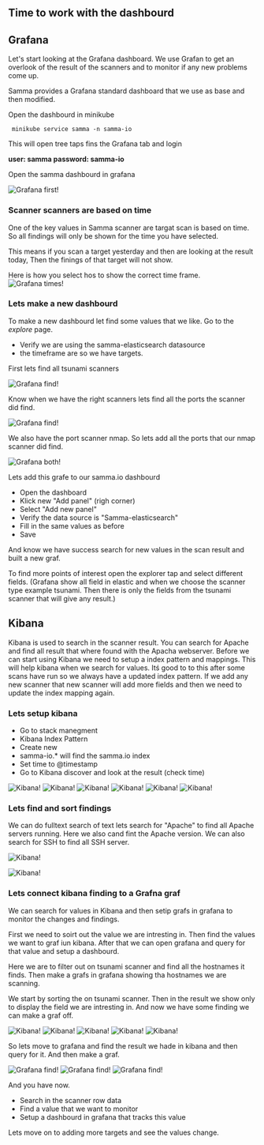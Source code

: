 ## Time to work with the dashbourd


## Grafana
Let's start looking at the Grafana dashboard. We use Grafan to get an overlook of the result of the scanners and to monitor 
if any new problems come up.

Samma provides a Grafana standard dashboard that we use as base and then modified.


Open the dashbourd in minikube


```
 minikube service samma -n samma-io
```
This will open tree taps fins the Grafana tab and login 

**user: samma password: samma-io**

Open the samma dashbourd in grafana

![Grafana first!](assets/grafana1.png)

### Scanner scanners are based on time

One of the key values in Samma scanner are targat scan is based on time.
So all findings will only be shown for the time you have selected.

This means if you scan a target yesterday and then are looking at the result today, Then the finings of that target will not show.


Here is how you select hos to show the correct time frame.
![Grafana times!](assets/grafana2.png)



### Lets make a new dashbourd
To make a new dashbourd let find some values that we like. Go to the *explore* page.
- Verify we are using the samma-elasticsearch datasource
- the timeframe are so we have targets.

First lets find all tsunami scanners

![Grafana find!](assets/grafana3.png)



Know when we have the right scanners lets find all the ports the scanner did find.

![Grafana find!](assets/grafana4.png)



We also have the port scanner nmap. So lets add all the ports that our nmap scanner did find.


![Grafana both!](assets/grafana5.png)


Lets add this grafe to our samma.io dashbourd

- Open the dashboard
- Klick new "Add panel" (righ corner)
- Select "Add new panel"
- Verify the data source is "Samma-elasticsearch"
- Fill in the same values as before
- Save

And know we have success search for new values in the scan result and built a new graf.



To find more points of interest open the explorer tap and select different fields. 
(Grafana show all field in elastic and when we choose the scanner type example tsunami. Then there is only the fields from the tsunami scanner that will give any result.)






## Kibana
Kibana is used to search in the scanner result. You can search for Apache and find all result that where found with the Apacha webserver.
Before we can start using Kibana we need to setup a index pattern and mappings. This will help kibana when we search for values.
Itś good to to this after some scans have run so we always have a updated index pattern. If we add any new scanner that new scanner will add more fields and then we need to update the index mapping again.



### Lets setup kibana
- Go to stack manegment
- Kibana Index Pattern
- Create new 
- samma-io.* will find the samma.io index 
- Set time to @timestamp
- Go to Kibana discover and look at the result (check time)





![Kibana!](assets/kibana1.png)
![Kibana!](assets/kibana2.png)
![Kibana!](assets/kibana3.png)
![Kibana!](assets/kibana4.png)
![Kibana!](assets/kibana5.png)
![Kibana!](assets/kibana6.png)



### Lets find and sort findings

We can do fulltext search of text lets search for "Apache" to find all Apache servers running. Here we also cand fint the Apache version. We can also search for SSH to find all SSH server.




![Kibana!](assets/kibana7.png)


![Kibana!](assets/kibana8.png)


### Lets connect kibana finding to a Grafna graf
We can search for values in Kibana and then setip grafs in grafana to monitor the changes and findings.

First we need to soirt out the value we are intresting in. Then find the values we want to graf iun kibana. After that we can open grafana and query for that value and setup a dashbourd.

Here we are to filter out on tsunami scanner and find all the hostnames it finds.
Then make a grafs in grafana showing tha hostnames we are scanning.

We start by sorting the on tsunami scanner. Then in the result we show only to display the field we are intresting in.
And now we have some finding we can make a graf off.


![Kibana!](assets/kibana9.png)
![Kibana!](assets/kibana10.png)
![Kibana!](assets/kibana11.png)
![Kibana!](assets/kibana12.png)
![Kibana!](assets/kibana13.png)



So lets move to grafana and find the result we hade in kibana and then query for it. And then make a graf.


![Grafana find!](assets/grafana6.png)
![Grafana find!](assets/grafana7.png)
![Grafana find!](assets/grafana8.png)


And you have now.

- Search in the scanner row data 
- Find a value that we want to monitor
- Setup a dashbourd in grafana that tracks this value


Lets move on to adding more targets and see the values change.